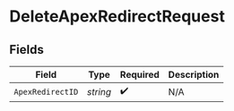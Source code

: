 # DeleteApexRedirectRequest


## Fields

| Field              | Type               | Required           | Description        |
| ------------------ | ------------------ | ------------------ | ------------------ |
| `ApexRedirectID`   | *string*           | :heavy_check_mark: | N/A                |